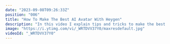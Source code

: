 ```yaml
---
date: "2023-09-08T09:26:33Z"
position: "006"
title: "How To Make The Best AI Avatar With Heygen"
description: "In this video I explain tips and tricks to make the best @heygen_official #AI #avatar possible.\n\nFollow me here:\nWebsite: https://timbenniks.dev\nTwitter: https://twitter.com/timbenniks\nGithub: https://github.com/timbenniks"
image: "https://i.ytimg.com/vi/_WRTDVV37Y0/maxresdefault.jpg"
videoId: "_WRTDVV37Y0"
---
```


